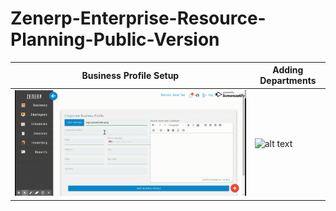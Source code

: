 # Zenerp-Enterprise-Resource-Planning-Public-Version
| Business Profile Setup | Adding Departments |
| ------ | ------ |
| ![alt text](https://raw.githubusercontent.com/dkayucf/Zenerp-Enterprise-Resource-Planning-Public-Version/master/public/img/gif/businessProfile.gif "business profile") | ![alt text](https://raw.githubusercontent.com/dkayucf/Zenerp-Enterprise-Resource-Planning-Public-Version/master/public/img/gif/addingDepartments.gif "adding departments")|
